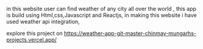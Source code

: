 in this website user can find weather of any city all over the world ,
this app is build using Html,css,Javascript and Reactjs,
in making this website i have used weather api integration,

explore this project on https://weather-app-git-master-chinmay-mungarhs-projects.vercel.app/


